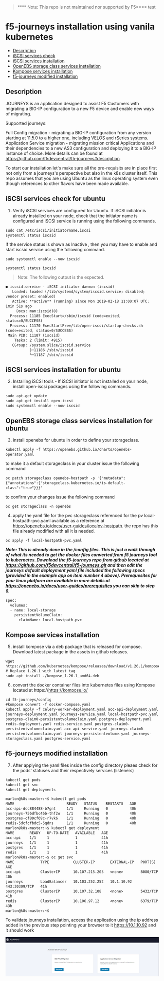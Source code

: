 > **** Note: This repo is not maintained nor supported by F5**** test

# f5-journeys installation using vanila kubernetes 

- [Description](#description)
- [iSCSI services check](#iscsi-services-check-for-ubuntu)
- [iSCSI services installation](#iscsi-services-installation-for-ubuntu)
- [OpenEBS storage class services installation](#openebs-storage-class-services-installation-for-ubuntu)
- [Kompose services installation](#kompose-services-installation-for-ubuntu)
- [f5-journeys modified installation](#f5-journeys-modified-installation)


## Description
JOURNEYS is an application designed to assist F5 Customers with migrating a BIG-IP configuration to a new F5 device and enable new ways of migrating.

Supported journeys:

Full Config migration - migrating a BIG-IP configuration from any version starting at 11.5.0 to a higher one, including VELOS and rSeries systems.
Application Service migration - migrating mission critical Applications and their dependencies to a new AS3 configuration and deploying it to a BIG-IP instance of choice. More details can be found at https://github.com/f5devcentral/f5-journeys#description

To start our installation let's make sure all the pre-requisits are in place first not only from a journeys's perspective but also in the k8s cluster itself. This repo assumes that you are using Ubuntu as the linux operating system even though references to other flavors have been made available.

## iSCSI services check for ubuntu

1) Verify iSCSI services are configured for Ubuntu. If iSCSI initiator is already installed on your node, check that the initiator name is configured and iSCSI service is running using the following commands.

```
sudo cat /etc/iscsi/initiatorname.iscsi
systemctl status iscsid 
```

If the service status is shown as Inactive , then you may have to enable and start iscsid service using the following command.

```
sudo systemctl enable --now iscsid
```
```
systemctl status iscsid
```
> Note: The following output is the expected.
```
● iscsid.service - iSCSI initiator daemon (iscsid)
   Loaded: loaded (/lib/systemd/system/iscsid.service; disabled; vendor preset: enabled)
   Active: **active** (running) since Mon 2019-02-18 11:00:07 UTC; 1min 51s ago
     Docs: man:iscsid(8)
  Process: 11185 ExecStart=/sbin/iscsid (code=exited, status=0/SUCCESS)
  Process: 11170 ExecStartPre=/lib/open-iscsi/startup-checks.sh (code=exited, status=0/SUCCESS)
 Main PID: 11187 (iscsid)
    Tasks: 2 (limit: 4915)
   CGroup: /system.slice/iscsid.service
           ├─11186 /sbin/iscsid
           └─11187 /sbin/iscsid
```

## iSCSI services installation for ubuntu
2) Installing iSCSI tools - If iSCSI initiator is not installed on your node, install open-iscsi packages using the following commands.

```
sudo apt-get update
sudo apt-get install open-iscsi
sudo systemctl enable --now iscsid
```

## OpenEBS storage class services installation for ubuntu
3) install openebs for ubuntu in order to define your storageclass. 

```
kubectl apply -f https://openebs.github.io/charts/openebs-operator.yaml
```

   to make it a default storageclass in your cluster issue the following command

```
oc patch storageclass openebs-hostpath -p '{"metadata": {"annotations":{"storageclass.kubernetes.io/is-default-class":"true"}}}'
```

   to confirm your changes issue the following command 

```
oc get storageclass -n openebs
```

4) apply the yaml file for the pvc storageclass referenced for the pv local-hostpath-pvc.yaml available as a reference at https://openebs.io/docs/user-guides/localpv-hostpath. the repo has this file already modified with all it is needed.

```
oc apply -f local-hostpath-pvc.yaml
```

***Note: This is already done in the /config files. This is just a walk through of what its needed to get the docker files converted from f5 journeys tool to kubernetes. Download the f5-journeys repo from github located at https://github.com/f5devcentral/f5-journeys.git and then edit the journeys default deployment yaml file included the following specs (provided in the example app on item number 4 above). Prerequesites for your linux platform are available in more details at https://openebs.io/docs/user-guides/prerequisites you can skip to step 6.***

```
spec:
  volumes:
  - name: local-storage
    persistentVolumeClaim:
      claimName: local-hostpath-pvc
```

## Kompose services installation
5) install kompose via a deb package that is released for compose. Download latest package in the assets in github releases.

```
wget https://github.com/kubernetes/kompose/releases/download/v1.26.1/kompose_1.26.1_amd64.deb # Replace 1.26.1 with latest tag
sudo apt install ./kompose_1.26.1_amd64.deb
```

6) convert the docker container files into kubernetes files using Kompose located at https://https://kompose.io/ 

```
cd f5-journeys/config
#kompose convert -f docker-compose.yaml
kubectl apply -f celery-worker-deployment.yaml acc-api-deployment.yaml journeys-deployment.yaml journeys-service.yaml local-hostpath-pvc.yaml postgres-claim0-persistentvolumeclaim.yaml postgres-deployment.yaml redis-deployment.yaml redis-service.yaml postgres-claim0-persistentvolumeclaim.yaml acc-api-service.yaml journeys-claim0-persistentvolumeclaim.yaml journeys-persistentvolume.yaml journeys-storageclass.yaml postgres-service.yaml
```




## f5-journeys modified installation 
7) After applying the yaml files inside the config directory pleaes check for the pods' statuses and their respectively services (listeners)
```
kubectl get pods
kubectl get svc
kubectl get deployments
```

```
marlon@k8s-master:~$ kubectl get pods
NAME                        READY   STATUS    RESTARTS   AGE
acc-api-dcc884488-b7gnt     1/1     Running   0          40h
journeys-756dfbc46b-thf2w   1/1     Running   0          40h
postgres-cf89cf69c-r7vk6    1/1     Running   0          40h
redis-5dcfcfbdc5-5qdns      1/1     Running   0          40h
marlon@k8s-master:~$ kubectl get deployment
NAME       READY   UP-TO-DATE   AVAILABLE   AGE
acc-api    1/1     1            1           41h
journeys   1/1     1            1           41h
postgres   1/1     1            1           41h
redis      1/1     1            1           41h
marlon@k8s-master:~$ oc get svc
NAME            TYPE           CLUSTER-IP       EXTERNAL-IP   PORT(S)         AGE
acc-api         ClusterIP      10.107.215.203   <none>        8080/TCP        40h
journeys        LoadBalancer   10.103.252.252   10.1.10.92    443:30309/TCP   41h
postgres        ClusterIP      10.107.32.108    <none>        5432/TCP        41h
redis           ClusterIP      10.106.97.12     <none>        6379/TCP        43h
marlon@k8s-master:~$
```
To validate journeys installation, access the application using the ip address added in the previous step pointing your browser to it https://10.1.10.92 and it should work 

![Journeys](./journeys.png)
